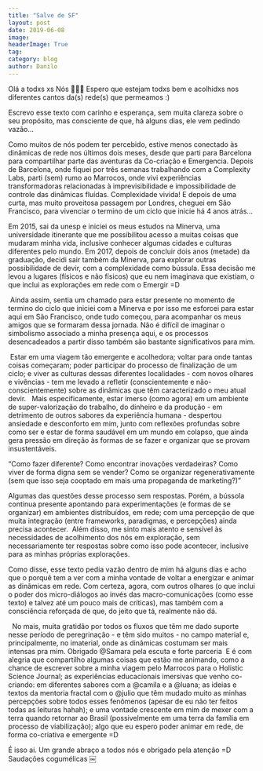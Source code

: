 ```yaml
---
title: "Salve de SF"
layout: post
date: 2019-06-08
image:
headerImage: True
tag:
category: blog
author: Danilo
---
```


Olá a todxs xs Nós ✌🏼🙂
Espero que estejam todxs bem e acolhidxs nos diferentes cantos da(s) rede(s) que permeamos :)

Escrevo esse texto com carinho e esperança, sem muita clareza sobre o seu propósito, mas consciente de que, há alguns dias, ele vem pedindo vazão...

Como muitos de nós podem ter percebido, estive menos conectado às dinâmicas de rede nos últimos dois meses, desde que parti para Barcelona para compartilhar parte das aventuras da Co-criação e Emergencia. Depois de Barcelona, onde fiquei por três semanas trabalhando com a Complexity Labs, parti (sem) rumo ao Marrocos, onde vivi experiências transformadoras relacionadas à imprevisibilidade e impossibilidade de controle das dinâmicas fluídas. Complexidade vivida! E depois de uma curta, mas muito proveitosa passagem por Londres, cheguei em São Francisco, para vivenciar o termino de um ciclo que inicie há 4 anos atrás...

Em 2015, sai da unesp e iniciei os meus estudos na Minerva, uma universidade itinerante que me possibilitou acesso a muitas coisas que mudaram minha vida, inclusive conhecer algumas cidades e culturas diferentes pelo mundo. Em 2017, depois de concluir dois anos (metade) da graduação, decidi sair também da Minerva, para explorar outras possibilidade de devir, com a complexidade como bússula. Essa decisão me levou a lugares (físicos e não físicos) que eu nem imaginava que existiam, o que inclui as explorações em rede com o Emergir =D

 Ainda assim, sentia um chamado para estar presente no momento de termino do ciclo que iniciei com a Minerva e por isso me esforcei para estar aqui em São Francisco, onde tudo começou, para acompanhar os meus amigos que se formaram dessa jornada. Não é difícil de imaginar o simbolismo associado a minha presença aqui, e os processos desencadeados a partir disso também são bastante significativos para mim.

 Estar em uma viagem tão emergente e acolhedora; voltar para onde tantas coisas começaram; poder participar do processo de finalização de um ciclo; e viver as culturas dessas diferentes localidades - com novos olhares e vivências - tem me levado a refletir (conscientemente e não-conscientemente) sobre as dinâmicas que têm caracterizado o meu atual devir.   Mais especificamente, estar imerso (como agora) em um ambiente de super-valorização do trabalho, do dinheiro e da produção - em detrimento de outros sabores da experiência humana - despertou ansiedade e desconforto em mim, junto com reflexões profundas sobre como ser e estar de forma saudável em um mundo em colapso, que ainda gera pressão em direção às formas de se fazer e organizar que se provam insustentáveis.   

“Como fazer diferente? Como encontrar inovações verdadeiras? Como viver de forma digna sem se vender? Como se organizar regenerativamente (sem que isso seja cooptado em mais uma propaganda de marketing?)”   

Algumas das questões desse processo sem respostas. Porém, a bússola continua presente apontando para experimentações (e formas de se organizar) em ambientes distribuídos, em rede; com uma percepção de que muita integração (entre frameworks, paradigmas, e percepções) ainda precisa acontecer.  Além disso, me sinto mais atento e sensível às necessidades de acolhimento dos nós em exploração, sem necessariamente ter respostas sobre como isso pode acontecer, inclusive para as minhas próprias explorações.  

Como disse, esse texto pedia vazão dentro de mim há alguns dias e acho que o porquê tem a ver com a minha vontade de voltar a energizar e animar as dinâmicas em rede. Com certeza, agora, com outros olhares (o que inclui o poder dos micro-diálogos ao invés das macro-comunicações (como esse texto) e talvez até um pouco mais de críticas), mas também com a consciência reforçada de que, do jeito que tá, realmente não dá.

  No mais, muita gratidão por todos os fluxos que têm me dado suporte nesse período de peregrinação - e têm sido muitos - no campo material e, principalmente, no imaterial, onde as dinâmicas costumam ser mais intensas pra mim. Obrigado @Samara pela escuta e forte parceria  E é com alegria que compartilho algumas coisas que estão me animando, como a chance de escrever sobre a minha viagem pelo Marrocos para o Holistic Science Journal; as experiências educacionais imersivas que venho co-criando: em diferentes sabores com a @camila e a @luana; as ideias e textos da mentoria fractal com o @julio que têm mudado muito as minhas percepções sobre todos esses fenômenos (apesar de eu não ter feitos todas as leituras hahah); e uma vontade crescente em mim de mexer com a terra quando retornar ao Brasil (possivelmente em uma terra da família em processo de viabilização); algo que eu espero poder animar em rede, de forma co-criativa e emergente =D  

É isso ai. Um grande abraço a todos nós e obrigado pela atenção =D Saudações cogumélicas
￼
   
